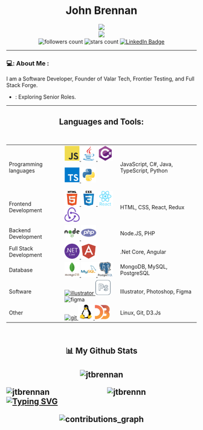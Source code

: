 

<div id="header" align="center">
  <h1>John Brennan</h1>
  <img src="https://media.giphy.com/media/CAIgh8LKFbIciGx5Qe/giphy.gif" width="100"/>
</div>


<div align="center">
<img src="https://komarev.com/ghpvc/?username=jtbrennan&style=for-the-badge"/>

</div>

<div align="center">
<img alt="followers count" src="https://custom-icon-badges.herokuapp.com/github/followers/jtbrennan?style=for-the-badge&logo=person-add&label=Followers&logoColor=white"/>
<img alt="stars count" src="https://custom-icon-badges.herokuapp.com/badge/dynamic/json?logo=star&label=Stars&style=for-the-badge&query=%24.stars&url=https://api.github-star-counter.workers.dev/user/jtbrennan"/>
      <a href="https://www.linkedin.com/in/john-brennan-25aaa1246/">
    <img src="https://img.shields.io/badge/LinkedIn-blue?style=for-the-badge&logo=linkedin&logoColor=white" alt="LinkedIn Badge"/>
  </a>
</div>

---

### 💻: About Me :

I am a Software Developer, Founder of Valar Tech, Frontier Testing, and Full Stack Forge.

- : Exploring Senior Roles.

---

<h2 align="center">Languages and Tools:</h2>
&nbsp;

<table class="teste" align="center">

<tr >
<td >Programming languages</td>
  
<td><a href="https://developer.mozilla.org/en-US/docs/Web/JavaScript" target="_blank" rel="noreferrer"> <img src="https://raw.githubusercontent.com/devicons/devicon/master/icons/javascript/javascript-original.svg" alt="javascript" width="40" height="40"/> </a>
  <a href="https://www.java.com/en/" target="_blank" rel="noreferrer"> <img src="https://raw.githubusercontent.com/devicons/devicon/master/icons/java/java-original.svg" width="40" height="40"/> </a> 
<a href="https://learn.microsoft.com/en-us/dotnet/csharp/tour-of-csharp/" target="_blank" rel="noreferrer"> <img src="https://raw.githubusercontent.com/devicons/devicon/master/icons/csharp/csharp-original.svg" width="40" height="40"/> </a> 
  
<a href="https://www.typescriptlang.org/" target="_blank" rel="noreferrer"> <img src="https://raw.githubusercontent.com/devicons/devicon/master/icons/typescript/typescript-original.svg" alt="typescript" width="40" height="40"/> </a>
<a href="https://www.python.org" target="_blank" rel="noreferrer"> <img src="https://raw.githubusercontent.com/devicons/devicon/master/icons/python/python-original.svg" alt="python" width="40" height="40"/> </a> 
<td>JavaScript, C#, Java, TypeScript, Python</td>
</tr>
<tr>
<td>Frontend Development</td>
<td><a href="https://www.w3.org/html/" target="_blank" rel="noreferrer"> <img src="https://raw.githubusercontent.com/devicons/devicon/master/icons/html5/html5-original-wordmark.svg" alt="html5" width="40" height="40"/>
<a href="https://www.w3schools.com/css/" target="_blank" rel="noreferrer"> <img src="https://raw.githubusercontent.com/devicons/devicon/master/icons/css3/css3-original-wordmark.svg" alt="css3" width="40" height="40"/> </a>
<a href="https://reactjs.org/" target="_blank" rel="noreferrer"> <img src="https://raw.githubusercontent.com/devicons/devicon/master/icons/react/react-original-wordmark.svg" alt="react" width="40" height="40"/> </a> 
<a href="https://redux.js.org" target="_blank" rel="noreferrer"> <img src="https://raw.githubusercontent.com/devicons/devicon/master/icons/redux/redux-original.svg" alt="redux" width="40" height="40"/> </a> 
</td>
<td>HTML, CSS, React, Redux</td>
</tr>
<tr>
<td>Backend Development</td>
<td>
  <a href="https://nodejs.org" target="_blank" rel="noreferrer"> <img src="https://raw.githubusercontent.com/devicons/devicon/master/icons/nodejs/nodejs-original-wordmark.svg" alt="nodejs" width="40" height="40"/> </a>  <a href="https://www.php.net/" target="_blank" rel="noreferrer"> <img src="https://raw.githubusercontent.com/devicons/devicon/master/icons/php/php-plain.svg" alt="express" width="40" height="40"/> </a></td>

<td>Node.JS, PHP</td>
</tr>
<tr>
<td>Full Stack Development</td>
<td>
  <a href="https://learn.microsoft.com/en-us/dotnet/core/introduction" target="_blank" rel="noreferrer"> <img src="https://raw.githubusercontent.com/devicons/devicon/master/icons/dotnetcore/dotnetcore-original.svg" alt=".Net Core" width="40" height="40"/> </a> 
<a href="https://angular.io/" target="_blank" rel="noreferrer"> <img src="https://raw.githubusercontent.com/devicons/devicon/master/icons/angularjs/angularjs-plain.svg" alt="Angular" width="40" height="40"/> </a> 
</td>
<td>.Net Core, Angular</td>
</tr>
<tr>
<td>Database</td>
<td><a href="https://www.mongodb.com/" target="_blank" rel="noreferrer"> <img src="https://raw.githubusercontent.com/devicons/devicon/master/icons/mongodb/mongodb-original-wordmark.svg" alt="mongodb" width="40" height="40"/> </a> 
<a href="https://www.mysql.com/" target="_blank" rel="noreferrer"> <img src="https://raw.githubusercontent.com/devicons/devicon/master/icons/mysql/mysql-original-wordmark.svg" alt="mysql" width="40" height="40"/> </a> 
<a href="https://www.postgresql.org" target="_blank" rel="noreferrer"> <img src="https://raw.githubusercontent.com/devicons/devicon/master/icons/postgresql/postgresql-original-wordmark.svg" alt="postgresql" width="40" height="40"/> </a> </td>
<td>MongoDB, MySQL, PostgreSQL</td>
</tr>
<tr>
<td>Software</td>
<td>
<a href="https://www.adobe.com/in/products/illustrator.html" target="_blank" rel="noreferrer"> <img src="https://www.vectorlogo.zone/logos/adobe_illustrator/adobe_illustrator-icon.svg" alt="illustrator" width="40" height="40"/> </a> 
<a href="https://www.photoshop.com/en" target="_blank" rel="noreferrer"> <img src="https://raw.githubusercontent.com/devicons/devicon/master/icons/photoshop/photoshop-line.svg" alt="photoshop" width="40" height="40"/> </a> 
<img src="https://www.vectorlogo.zone/logos/figma/figma-icon.svg" alt="figma" width="40" height="40"/> </a> 
</td>
<td>Illustrator, Photoshop, Figma</td>
</tr>
<tr>
<td>Other</td>
<td><a href="https://git-scm.com/" target="_blank" rel="noreferrer"> <img src="https://www.vectorlogo.zone/logos/git-scm/git-scm-icon.svg" alt="git" width="40" height="40"/> </a> <a href="https://www.linux.org/" target="_blank" rel="noreferrer"> <img src="https://raw.githubusercontent.com/devicons/devicon/master/icons/linux/linux-original.svg" alt="linux" width="40" height="40"/> </a> <a href="https://d3js.org/" target="_blank" rel="noreferrer"> <img src="https://raw.githubusercontent.com/devicons/devicon/master/icons/d3js/d3js-original.svg" alt="D3.js" width="40" height="40"/> </a> </td>
<td>Linux, Git, D3.Js</td>
</tr>
</table>
&nbsp;


<!-- <div align="center">
<a href="https://wakatime.com/@2fc99edb-7b44-4c2d-9d7b-35326eca8ec0"><img src="https://wakatime.com/badge/user/2fc99edb-7b44-4c2d-9d7b-35326eca8ec0.svg?style=for-the-badge" alt="Total time coded since Jan 22 2022" /></a>
</div> -->

<h2 align="center"> 📊 My Github Stats<h2>
<!-- 
<p align="center" ><img align="center" src="https://github-readme-stats.vercel.app/api/top-langs?username=jtbrennan&show_icons=true&locale=en&layout=compact&theme=radical" alt="jtbrennan" /></p> -->
  
<p align="center" ><img src="http://github-profile-summary-cards.vercel.app/api/cards/repos-per-language?username=jtbrennan&theme=radical" alt="jtbrennan" /></p> 
<!--   ![](http://github-profile-summary-cards.vercel.app/api/cards/repos-per-language?username=jtbrennan&theme=radical) -->

  
  
  
    
<!--   <div>   -->
<p><img align="left" width="47%"  src="https://github-readme-stats.vercel.app/api?username=jtbrennan&show_icons=true&locale=en&theme=radical" alt="jtbrennan" /></p>
<img align="right" width="47%" src="https://github-readme-streak-stats.herokuapp.com/?user=jtbrennan&theme=radical" alt="jtbrennn" />
<!-- </div> -->
 
  
  
  
  
  
 <div>
<a href="https://git.io/typing-svg"><img src="https://readme-typing-svg.herokuapp.com?font=Fira+Code&pause=1000&color=C21FF7&width=435&lines=My+Contribution+Graph!" alt="Typing SVG" /></a></div>
  <p align="center" >
  <img width="auto" align="center" src="https://github-profile-summary-cards.vercel.app/api/cards/profile-details?username=jtbrennan&theme=radical" alt="contributions_graph" />
     <!-- <img width="auto" src="https://activity-graph.herokuapp.com/graph?username=jtbrennan&bg_color=01000a&color=6d5f6c&line=703e6c&point=b62b2b&area=true&hide_border=true)](https://github.com/ashutosh00710/github-readme-activity-graph" alt="contributions_graph" /> -->
  </p>



<!--  <h2>😊Stay Enthusiast😊</h2>
<div align="center">
  <a href="https://www.linkedin.com/in/john-brennan-25aaa1246/"> 
  <img  src="https://github.com/1999AZZAR/1999AZZAR/blob/main/resources/img/grid-snake.svg" alt="snake" /></a>
</div> -->

  <!--<p align="center"> 
      <img src="https://raw.githubusercontent.com/mayhemantt/mayhemantt/Update/svg/Bottom.svg" alt="Github Stats" />
        <img  src="https://raw.githubusercontent.com/Trilokia/Trilokia/379277808c61ef204768a61bbc5d25bc7798ccf1/bottom_header.svg" /> 
</p> -->



